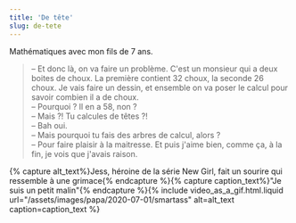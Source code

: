 ```yaml
---
title: 'De tête'
slug: de-tete
---
```


Mathématiques avec mon fils de 7 ans.

> – Et donc là, on va faire un problème. C'est un monsieur qui a deux boites de
> choux. La première contient 32 choux, la seconde 26 choux. Je vais faire un
> dessin, et ensemble on va poser le calcul pour savoir combien il a de choux.  
> – Pourquoi ? Il en a 58, non ?  
> – Mais ?! Tu calcules de têtes ?!  
> – Bah oui.  
> – Mais pourquoi tu fais des arbres de calcul, alors ?  
> – Pour faire plaisir à la maitresse. Et puis j'aime bien, comme ça, à la fin,
> je vois que j'avais raison.

{% capture alt_text%}Jess, héroine de la série New Girl, fait un sourire qui
ressemble à une grimace{% endcapture %}{% capture caption_text%}"Je suis un
petit malin"{% endcapture %}{% include video_as_a_gif.html.liquid
url="/assets/images/papa/2020-07-01/smartass"
alt=alt_text
caption=caption_text
%}
